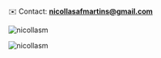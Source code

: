 ✉️ Contact: **nicollasafmartins@gmail.com**

<p><img align="center" src="https://github-readme-stats.vercel.app/api/top-langs?username=nicollasm&show_icons=true&locale=pt-BR&layout=compact" alt="nicollasm" /></p>
<p align="left"> <img src="https://komarev.com/ghpvc/?username=nicollasm&label=Visualizações%20do%20perfil&color=0e75b6&style=flat" alt="nicollasm" /> </p>
